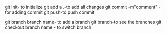 git init- to initialize
git add a .-to add all changes
git commit -m"comment" -for adding commit
git push-to push commit

git branch branch name- to add a branch
git branch-to see the branches
git checkout branch name - to switch branch
